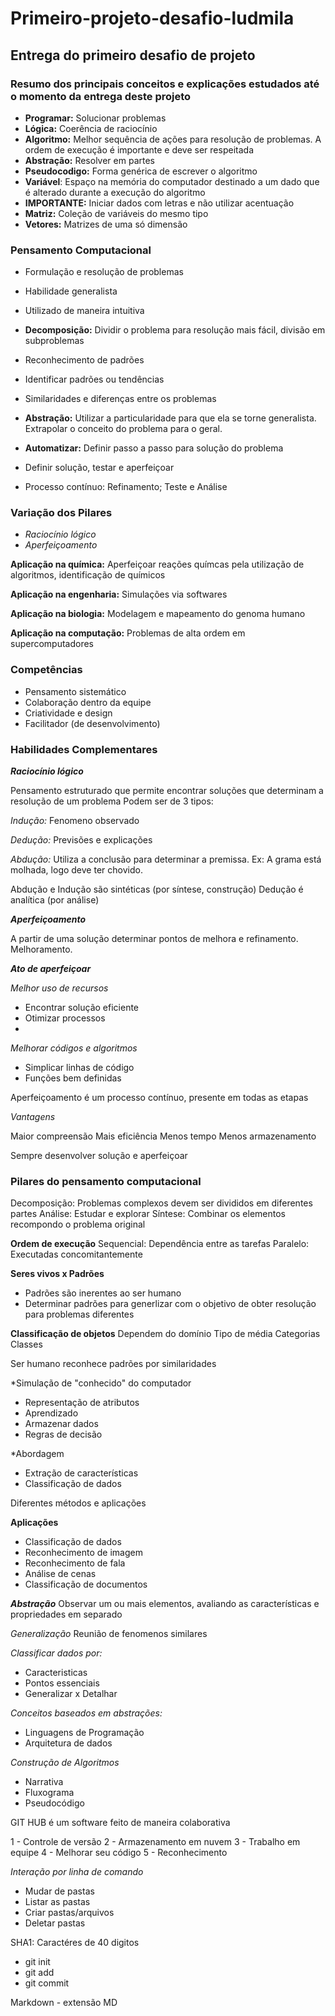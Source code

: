 # Primeiro-projeto-desafio-ludmila
## Entrega do primeiro desafio de projeto
### Resumo dos principais conceitos e explicações estudados até o momento da entrega deste projeto

- **Programar:** Solucionar problemas
- **Lógica:** Coerência de raciocínio
- **Algoritmo:** Melhor sequência de ações para resolução de problemas. A ordem de execução é importante e deve ser respeitada
- **Abstração:** Resolver em partes
- **Pseudocodigo:** Forma genérica de escrever o algoritmo
- **Variável**: Espaço na memória do computador destinado a um dado que é alterado durante a execução do algoritmo
- **IMPORTANTE:** Iniciar dados com letras e não utilizar acentuação
- **Matriz:** Coleção de variáveis do mesmo tipo
- **Vetores:** Matrizes de uma só dimensão

### Pensamento Computacional
- Formulação e resolução de problemas
- Habilidade generalista
- Utilizado de maneira intuitiva

- **Decomposição:** Dividir o problema para resolução mais fácil, divisão em subproblemas
- Reconhecimento de padrões
- Identificar padrões ou tendências
- Similaridades e diferenças entre os problemas
- **Abstração:** Utilizar a particularidade para que ela se torne generalista. Extrapolar o conceito do problema para o geral.
- **Automatizar:** Definir passo a passo para solução do problema

- Definir solução, testar e aperfeiçoar
- Processo contínuo: Refinamento; Teste e Análise

### Variação dos Pilares
- *Raciocínio lógico*
- *Aperfeiçoamento*

**Aplicação na química:** Aperfeiçoar reações químcas pela utilização de algoritmos, identificação de químicos

**Aplicação na engenharia:** Simulações via softwares

**Aplicação na biologia:** Modelagem e mapeamento do genoma humano

**Aplicação na computação:** Problemas de alta ordem em supercomputadores

### Competências
- Pensamento sistemático
- Colaboração dentro da equipe
- Criatividade e design
- Facilitador (de desenvolvimento)

### Habilidades Complementares
***Raciocínio lógico***

Pensamento estruturado que permite encontrar soluções que determinam a resolução de um problema
Podem ser de 3 tipos:

*Indução:* Fenomeno observado

*Dedução:* Previsões e explicações

*Abdução:* Utiliza a conclusão para determinar a premissa. Ex: A grama está molhada, logo deve ter chovido.

Abdução e Indução são sintéticas (por síntese, construção)
Dedução é analítica (por análise)

***Aperfeiçoamento***

A partir de uma solução determinar pontos de melhora e refinamento. Melhoramento.

***Ato de aperfeiçoar***

*Melhor uso de recursos*
- Encontrar solução eficiente
- Otimizar processos
- 
*Melhorar códigos e algoritmos*

- Simplicar linhas de código
- Funções bem definidas

Aperfeiçoamento é um processo contínuo, presente em todas as etapas

*Vantagens*

Maior compreensão
Mais eficiência
Menos tempo
Menos armazenamento

Sempre desenvolver solução e aperfeiçoar

### Pilares do pensamento computacional
Decomposição: Problemas complexos devem ser divididos em diferentes partes
Análise: Estudar e explorar
Síntese: Combinar os elementos recompondo o problema original

**Ordem de execução**
Sequencial: Dependência entre as tarefas
Paralelo: Executadas concomitantemente

**Seres vivos x Padrões**
- Padrões são inerentes ao ser humano
- Determinar padrões para generlizar com o objetivo de obter resolução para problemas diferentes

**Classificação de objetos**
Dependem do domínio
Tipo de média
Categorias
Classes

Ser humano reconhece padrões por similaridades

*Simulação de "conhecido" do computador
- Representação de atributos
- Aprendizado
- Armazenar dados
- Regras de decisão

*Abordagem
- Extração de características
- Classificação de dados

Diferentes métodos e aplicações

**Aplicações**
- Classificação de dados
- Reconhecimento de imagem
- Reconhecimento de fala
- Análise de cenas
- Classificação de documentos

***Abstração***
Observar um ou mais elementos, avaliando as características e propriedades em separado

*Generalização*
Reunião de fenomenos similares

*Classificar dados por:*
- Caracteristicas
- Pontos essenciais
- Generalizar x Detalhar

*Conceitos baseados em abstrações:*
- Linguagens de Programação
- Arquitetura de dados

*Construção de Algoritmos*
- Narrativa
- Fluxograma
- Pseudocódigo

GIT HUB é um software feito de maneira colaborativa

1 - Controle de versão
2 - Armazenamento em nuvem
3 - Trabalho em equipe
4 - Melhorar seu código
5 - Reconhecimento

*Interação por linha de comando*
- Mudar de pastas
- Listar as pastas
- Criar pastas/arquivos
- Deletar pastas

SHA1: Caractéres de 40 digitos
- git init
- git add
- git commit

Markdown - extensão MD



